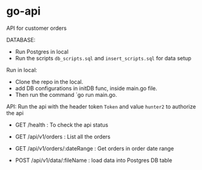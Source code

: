 # go-api
API for customer orders

DATABASE:
- Run Postgres in local 
- Run the scripts `db_scripts.sql` and `insert_scripts.sql` for data setup

Run in local:
- Clone the repo in the local.
- add DB configurations in initDB func, inside main.go file. 
- Then run the command `go run main.go.

API:
Run the api with the header token `Token` and value `hunter2` to authorize the api
- GET    /health                   : To check the api status
- GET    /api/v1/orders            : List all the orders
- GET    /api/v1/orders/:dateRange : Get orders in order date range 

- POST /api/v1/data/:fileName      : load data into Postgres DB table  
